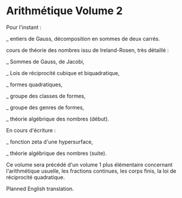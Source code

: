 # Arithmétique Volume 2

Pour l'instant : 

_ entiers de Gauss, décomposition en sommes de deux carrés.

cours de théorie des nombres issu de Ireland-Rosen, très détaillé :

_ Sommes de Gauss, de Jacobi,

_ Lois de réciprocité cubique et biquadratique,

_ formes quadratiques,

_ groupe des classes de formes,

_ groupe des genres de formes,

_ théorie algébrique des nombres (début).

En cours d'écriture :

_ fonction zeta d'une hypersurface,

_ théorie algébrique des nombres (suite).

Ce volume sera précédé d'un volume 1 plus élémentaire concernant l'arithmétique usuelle, les fractions continues, les corps finis, la loi de réciprocité quadratique.

Planned English translation.
